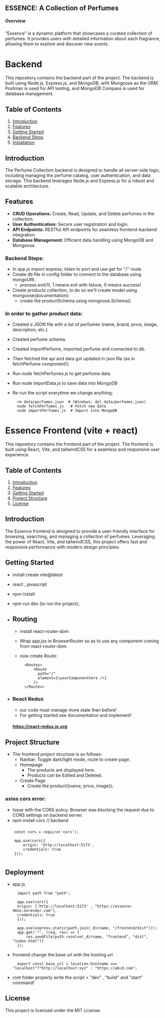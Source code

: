 ## ESSENCE: A Collection of Perfumes
##### Overview

"Essence" is a dynamic platform that showcases a curated collection of perfumes. It provides users with detailed information about each fragrance, allowing them to explore and discover new scents.

#
# Backend

This repository contains the backend part of the project. The backend is built using Node.js, Express.js, and MongoDB, with Mongoose as the ORM. Postman is used for API testing, and MongoDB Compass is used for database management.

## Table of Contents
1. [Introduction](#introduction)
2. [Features](#features)
3. [Getting Started](#getting-started)
4. [Backend Steps](#backend-steps)
5. [Installation](#installation)

## Introduction
The Perfume Collection backend is designed to handle all server-side logic, including managing the perfume catalog, user authentication, and data storage. This backend leverages Node.js and Express.js for a robust and scalable architecture.

## Features
- **CRUD Operations:** Create, Read, Update, and Delete perfumes in the collection.
- **User Authentication:** Secure user registration and login.
- **API Endpoints:** RESTful API endpoints for seamless frontend-backend integration.
- **Database Management:** Efficient data handling using MongoDB and Mongoose.

### Backend Steps:
- In app.js import express, listen to port and use get for "/" route.
- Create db file in config folder to connect to the database using mongoURI.
    - process.exit(1), 1 means exit with faliure, 0 means success!
- Create products collection, to do so we'll create model using mongoose(documentation):
  - create the productSchema using mongoose.Schema() 

### In order to gather product data:
- Created a JSON file with a list of perfumes (name, brand, price, image, description, etc.).
- Created perfume schema.
- Created importPerfume, imported perfume and connected to db.
- Then fetched the api and data got updated in json file (as in fetchPerfume component!);

- Run node fetchPerfumes.js to get perfume data
- Run node importData.js to save data into MongoDB
- Re-run the script everytime we change anything: 

        rm data/perfumes.json  # (Windows: del data/perfumes.json)
        node fetchPerfumes.js   # Fetch new data
        node importPerfumes.js  # Import into MongoDB

##

# Essence Frontend (vite + react)

This repository contains the frontend part of the project. The frontend is built using React, Vite, and tailwindCSS for a seamless and responsive user experience.

## Table of Contents
1. [Introduction](#introduction)
2. [Features](#features)
3. [Getting Started](#getting-started)
4. [Project Structure](#project-structure)
8. [License](#license)

## Introduction
The Essence frontend is designed to provide a user-friendly interface for browsing, searching, and managing a collection of perfumes. Leveraging the power of React, Vite, and tailwindCSS, this project offers fast and responsive performance with modern design principles.

## 

## Getting Started
- install create vite@latest
- react , javascript
- npm install 
- npm run dev (to run the project);
    
- ## Routing
    - install react-router-dom
    - Wrap app.jsx in BrowserRouter so as to use any component coming from react-router-dom.
    - now create Route:

            <Routes>
                <Route 
                  path="/" 
                  element={<yourComponenthere />}
                />
            </Routes>

- ### React Redux 
    - our code must manage more state than before!
    - For getting started see documentation and implement! 
    #### https://react-redux.js.org

## Project Structure
- The frontend project structure is as follows:
    - Navbar: Toggle dark/light mode, route to create page.
    - Homepage 
        - The products are displayed here.
        - Products can be Edited and Deleted.
    - Create Page
        - Create the product({name, price, image});
### axios cors error:
- Issue  with the CORS policy. Browser was blocking the request due to CORS settings on  backend server.
- npm install cors // backend
###
        const cors = require('cors');

        app.use(cors({
            origin: 'http://localhost:5173', 
            credentials: true
        }));

# 
## Deployment
- app.js
        
        import path from "path";

        app.use(cors({
        origin: ['http://localhost:5173' , "https://essence-46no.onrender.com"],
        credentials: true
        }));

        app.use(express.static(path.join(_dirname, "/frontend/dist")));
        app.get('*', (req, res) => {
            res.sendFile(path.resolve(_dirname, "frontend", "dist", "index.html"))
        });

- frontend
    change the base url with the hosting url

        export const base_url = location.hostname === "localhost"?"http://localhost:xyz" : "https://abcd.com";

- root folder
    properly write the script > "dev" , "build" and "start" command!
## License
This project is licensed under the MIT License.